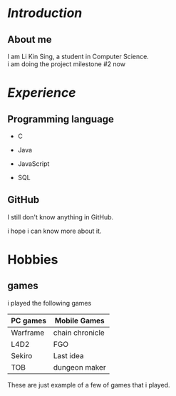 # *Introduction*

## **About me**

I am Li Kin Sing, a student in Computer Science.  
i am doing the project milestone #2 now

# *Experience*

## **Programming language**

* C

* Java

* JavaScript

* SQL

## **GitHub**

I still don't know anything in GitHub.  

i hope i can know more about it.

# Hobbies

## games

i played the following games  

| PC games  | Mobile Games|
|-----------|-------------|
| Warframe  | chain chronicle|
| L4D2  |FGO|
| Sekiro  | Last idea|
| TOB  | dungeon maker|

These are just example of a few of games that i played.
